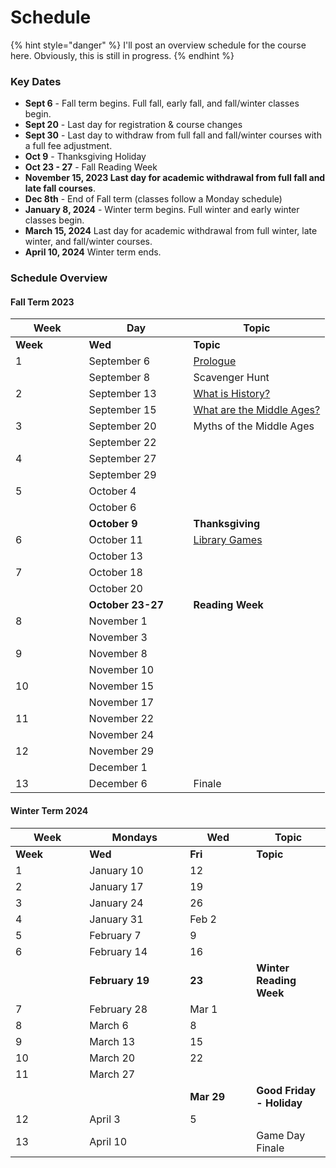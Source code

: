 # Schedule

{% hint style="danger" %}
I'll post an overview schedule for the course here. Obviously, this is still in progress.&#x20;
{% endhint %}

### Key Dates

* **Sept 6** - Fall term begins. Full fall, early fall, and fall/winter classes begin.
* **Sept 20** - Last day for registration & course changes&#x20;
* **Sept 30** - Last day to withdraw from full fall and fall/winter courses with a full fee adjustment.
* **Oct 9** -  Thanksgiving Holiday
* **Oct 23 - 27** - Fall Reading Week
* **November 15, 2023 Last day for academic withdrawal from full fall and late fall courses**.
* **Dec 8th** - End of Fall term (classes follow a Monday schedule)
* **January 8, 2024** - Winter term begins. Full winter and early winter classes begin.
* **March 15, 2024** Last day for academic withdrawal from full winter, late winter, and fall/winter courses.
* **April 10, 2024** Winter term ends.

### Schedule Overview

#### Fall Term 2023

<table data-header-hidden><thead><tr><th width="101.59055118110237">Week</th><th width="151">Day</th><th>Topic</th></tr></thead><tbody><tr><td><strong>Week</strong></td><td><strong>Wed</strong></td><td><strong>Topic</strong></td></tr><tr><td>1</td><td>September 6</td><td><a href="../../pregame/welcome.md">Prologue</a></td></tr><tr><td></td><td>September 8</td><td>Scavenger Hunt</td></tr><tr><td>2</td><td>September 13</td><td><a href="../../hgstoolkit/what-is-history.md">What is History?</a></td></tr><tr><td></td><td>September 15</td><td><a href="../../fundamentals/what-are-the-middle-ages.md">What are the Middle Ages?</a></td></tr><tr><td>3</td><td>September 20</td><td>Myths of the Middle Ages</td></tr><tr><td></td><td>September 22</td><td></td></tr><tr><td>4</td><td>September 27</td><td></td></tr><tr><td></td><td>September 29</td><td></td></tr><tr><td>5</td><td>October 4</td><td></td></tr><tr><td></td><td>October 6</td><td></td></tr><tr><td></td><td><strong>October 9</strong></td><td><strong>Thanksgiving</strong></td></tr><tr><td>6</td><td>October 11</td><td><a href="../../historical-games-studies/library-games.md">Library Games</a></td></tr><tr><td></td><td>October 13</td><td></td></tr><tr><td>7</td><td>October 18</td><td></td></tr><tr><td></td><td>October 20</td><td></td></tr><tr><td></td><td><strong>October 23-27</strong></td><td><strong>Reading Week</strong></td></tr><tr><td>8</td><td>November 1</td><td></td></tr><tr><td></td><td>November 3</td><td></td></tr><tr><td>9</td><td>November 8</td><td></td></tr><tr><td></td><td>November 10</td><td></td></tr><tr><td>10</td><td>November 15</td><td></td></tr><tr><td></td><td>November 17</td><td></td></tr><tr><td>11</td><td>November 22</td><td></td></tr><tr><td></td><td>November 24</td><td></td></tr><tr><td>12</td><td>November 29</td><td></td></tr><tr><td></td><td>December 1</td><td></td></tr><tr><td>13</td><td>December 6</td><td>Finale</td></tr></tbody></table>

#### Winter Term 2024

<table data-header-hidden><thead><tr><th width="102.28571428571428">Week</th><th width="145">Mondays</th><th width="90">Wed</th><th>Topic</th></tr></thead><tbody><tr><td><strong>Week</strong></td><td><strong>Wed</strong></td><td><strong>Fri</strong></td><td><strong>Topic</strong></td></tr><tr><td>1</td><td>January 10</td><td>12</td><td></td></tr><tr><td>2</td><td>January 17</td><td>19</td><td></td></tr><tr><td>3</td><td>January 24</td><td>26</td><td></td></tr><tr><td>4</td><td>January 31</td><td>Feb 2</td><td></td></tr><tr><td>5</td><td>February 7</td><td>9</td><td></td></tr><tr><td>6</td><td>February 14</td><td>16</td><td></td></tr><tr><td></td><td><strong>February 19</strong></td><td><strong>23</strong></td><td><strong>Winter Reading Week</strong></td></tr><tr><td>7</td><td>February 28</td><td>Mar 1</td><td></td></tr><tr><td>8</td><td>March 6</td><td>8</td><td></td></tr><tr><td>9</td><td>March 13</td><td>15</td><td></td></tr><tr><td>10</td><td>March 20</td><td>22</td><td></td></tr><tr><td>11</td><td>March 27</td><td></td><td></td></tr><tr><td></td><td></td><td><strong>Mar 29</strong></td><td><strong>Good Friday - Holiday</strong></td></tr><tr><td>12</td><td>April 3</td><td>5</td><td></td></tr><tr><td>13</td><td>April 10</td><td></td><td>Game Day Finale</td></tr></tbody></table>
